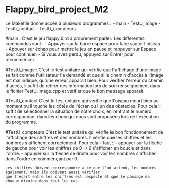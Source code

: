 # Flappy_bird_project_M2

Le Makefile donne accès à plusieurs programmes :
    - main
    - TestU_image
    - TestU_contact
    - TestU_compteurs

#main :
    C'est le jeu flappy bird à proprement parler.
    Les differentes commandes sont :
        - Appuyer sur la barre espace pour faire sauter l'oiseau.
        - Appuyer sur échap pour mettre le jeu en pause et rappuyer sur Espace pour continuer.
        - Si vous avez perdu, appuyez sur Entrer pour recommencer.

#TestU_image :
    C'est le test unitaire qui vérifie que l'affichage d'une image se fait comme l'utilisateur
    l'a demandé et que si le chemin d'accès à l'image est mal indiqué, qu'une erreur apparait bien.
    Pour vérifier l'erreur du chemin d'accès, il suffit de retirer des information lors de son renseignement dans
    le fichier TestU_image.cpp et vérifier que le bon message apparaît.

#TestU_contact
    C'est le test unitaire qui vérifie que l'oiseau meurt bien au moment  ou il touche les côtés de
    l'écran ou l'un des obstacles.
    Pour cela il suffit de sélectionner la situation de notre choix, en rentrant le numéro correspondant
    dans les choix qui nous sont proposées lors de l'exécution du programme.

#TestU_compteurs
    C'est le test unitaire qui vérifie le bon fonctionnement de l'affichage des chiffres
    et des nombres. Il vérifie que les chiffres et les nombres s'affichent correctement.
    Pour cela il faut :
        - appuyer sur la flèche de gauche pour voir les chiffres de 0 -> 9 s'afficher en boucle et dans l'ordre.
        - appuyer sur la flèche de droite pour voir les nombres s'afficher dans l'ordre en commençant par 0.

    Les chiffres doivent correspondre à ce que l'on attend, les nombres également, mais ils doivent aussi vérifier
    que l'écart entre les chiffres est respecté et que le passage de chaque dizaine dans tout les cas.
